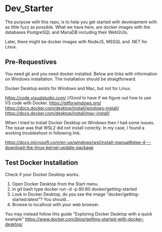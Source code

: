 # Dev_Starter

The purpose with this repo, is to help you get started with development with as little fuzz as possible. What we have here, are docker images with the databases PostgreSQL and MariaDB including their WebGUIs.

Later, there might be docker images with NodeJS, MSSQL and .NET for Linux.

## Pre-Requestives

You need git and you need docker installed. Below are links with information on Windows installation. The installation should be straigtforward.

Docker Desktop exists for Windows and Mac, but not for Linux. 

https://code.visualstudio.com/  //Good to have if we figure out how to use VS code with Docker. 
https://gitforwindows.org/ 
https://docs.docker.com/desktop/install/windows-install/ 
https://docs.docker.com/desktop/install/mac-install/ 

When I tried to install Docker Desktop on Windows then I had some issues. The issue was that WSL2 did not install corectly. In my case, I found a working troubleshoot in following link.

https://docs.microsoft.com/en-us/windows/wsl/install-manual#step-4---download-the-linux-kernel-update-package

## Test Docker Installation

Check if your Docker Desktop works.

1. Open Docker Desktop from the Start menu.
2. In git bash type
		docker run -d -p 80:80 docker/getting-started
3. Look in Docker Desktop, do you see the image "docker/getting-started:latest"? You should...
4. Browse to localhost with your web browser.

You may instead follow this guide "Exploring Docker Desktop with a quick example"
https://www.docker.com/blog/getting-started-with-docker-desktop/
